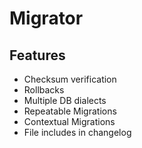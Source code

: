 # Migrator

## Features
* Checksum verification
* Rollbacks
* Multiple DB dialects
* Repeatable Migrations
* Contextual Migrations
* File includes in changelog
